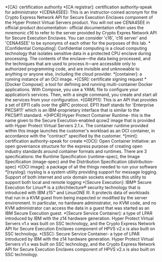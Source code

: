 *[CA]: certification authority
*[CA registrar]: certification authority-speak for administrator
*[CENA4SEE]: This is an instructor-coined acronym for the Crypto Express Network API for Secure Execution Enclaves component of the Hyper Protect Virtual Servers product. You will not see CENA4SEE in official product documentation- official documentation often uses the mnemonic c16 to refer to the server provided by Crypto Expres Network API for Secure Execution Enclaves.  You can consider 'c16', 'c16 server'  and 'CENA4SEE' to be synonyms of each other for the purposes of this lab.
*[Confidential Computing]: Confidential computing is a cloud computing technology that isolates sensitive data in a protected CPU enclave during processing. The contents of the enclave—the data being processed, and the techniques that are used to process it—are accessible only to authorized programming code, and are invisible and unknowable to anything or anyone else, including the cloud provider.
*[container]: a running instance of an OCI image.
*[CSR]: certificate signing request
*[Docker Compose]: a tool for defining and running multi-container Docker applications. With Compose, you use a YAML file to configure your application’s services. Then, with a single command, you create and start all the services from your configuration.
*[GREP11]: This is an API that provides a set of EP11 calls over the gRPC protocol.  EP11 itself stands for 'Enterprise PKCS#11' which is an IBM-proprietary interface that is similar to the PKCS#11 standard.
*[HPCR]:Hyper Protect Container Runtime- this is the name given to the Secure Execution-enabled qcow2 image that is provided with Hyper Protect Virtual Servers 2.1.x. The container runtime provided within this image launches the customer's workload as an OCI container, in accordance with the "contract" specified by the customer. 
*[mint]: certification authority-speak for create
*[OCI]: Open Container Initiative: an open governance structure for the express purpose of creating open industry standards around container formats and runtimes. There are 3 specifications: the Runtime Specification (runtime-spec), the Image Specification (image-spec) and the Distribution Specification (distribution-spec)
*[OCI image]: a package of all the things needed to run your software
*[rsyslog]: rsyslog is a system utility providing support for message logging.  Support of both internet and unix domain sockets enables this utility to support both local and remote logging
*[Secure Execution]: IBM® Secure Execution for Linux® is a z/Architecture® security technology that is introduced with IBM z15™ and LinuxONE III. It protects data of workloads that run in a KVM guest from being inspected or modified by the server environment. In particular, no hardware administrator, no KVM code, and no KVM administrator can access the data in a guest that was started as an IBM Secure Execution guest.
*[Secure Service Container]: a type of LPAR introduced by IBM with the z14 hardware generation.  Hyper Protect Virtual Servers v1.x was built on SSC technology, and the Crypto Express Network API for Secure Execution Enclaves component of HPVS v2.x is also built on SSC technology.
*[SSC]: Secure Service Container- a type of LPAR introduced by IBM with the z14 hardware generation.  Hyper Protect Virtual Servers v1.x was built on SSC technology, and the Crypto Express Network API for Secure Execution Enclaves component of HPVS v2.x is also built on SSC technology.
